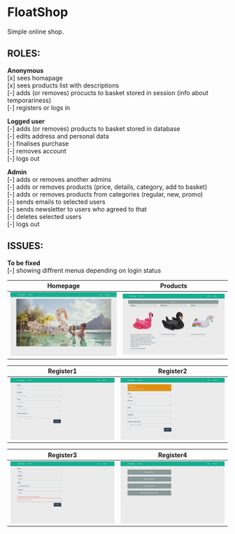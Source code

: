 FloatShop
=========

Simple online shop.

## **ROLES:** 

**Anonymous** 
    <br>[x] sees homapage
    <br>[x] sees products list with descriptions
    <br>[-] adds (or removes) procucts to basket stored in session (info about temporariness)
    <br>[-] registers or logs in
    
**Logged user** 
    <br>[-] adds (or removes) products to basket stored in database
    <br>[-] edits address and personal data
    <br>[-] finalises purchase
    <br>[-] removes account
    <br>[-] logs out
    
**Admin**
    <br>[-] adds or removes another admins
    <br>[-] adds or removes products (price, details, category, add to basket)
    <br>[-] adds or removes products from categories (regular, new, promo)
    <br>[-] sends emails to selected users
    <br>[-] sends newsletter to users who agreed to that
    <br>[-] deletes selected users
    <br>[-] logs out
   
## **ISSUES:**

**To be fixed**
    <br>[-] showing diffrent menus depending on login status

Homepage | Products
------------ | -------------
![FloatShop Homepage](/printscreens/Homepage.png) | ![FloatShop Products](/printscreens/Products.png) 

Register1 | Register2
------------ | -------------
![FloatShop Register1](/printscreens/Register1.png) | ![FloatShop Register2](/printscreens/Register2.png) 

Register3| Register4
------------ | -------------
![FloatShop Register3](/printscreens/Register3.png) | ![FloatShop Register4](/printscreens/Register4.png) 

